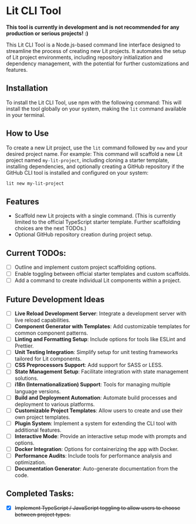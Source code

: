 # Lit CLI Tool

**This tool is currently in development and is not recommended for any production or serious projects! :)**

This Lit CLI Tool is a Node.js-based command line interface designed to streamline the process of creating new Lit projects. It automates the setup of Lit project environments, including repository initialization and dependency management, with the potential for further customizations and features.

## Installation

To install the Lit CLI Tool, use npm with the following command:
This will install the tool globally on your system, making the `lit` command available in your terminal.

## How to Use

To create a new Lit project, use the `lit` command followed by `new` and your desired project name. For example:
This command will scaffold a new Lit project named `my-lit-project`, including cloning a starter template, 
installing dependencies, and optionally creating a GitHub repository if the GitHub CLI tool is installed and configured on your system:

```bash
lit new my-lit-project
```

## Features

- Scaffold new Lit projects with a single command. (This is currently limited to the official TypeScript starter template. Further scaffolding choices are the next TODOs.)
- Optional GitHub repository creation during project setup.

## Current TODOs:
- [ ] Outline and implement custom project scaffolding options.
- [ ] Enable toggling between official starter templates and custom scaffolds.
- [ ] Add a command to create individual Lit components within a project.

## Future Development Ideas

- [ ] **Live Reload Development Server**: Integrate a development server with live reload capabilities.
- [ ] **Component Generator with Templates**: Add customizable templates for common component patterns.
- [ ] **Linting and Formatting Setup**: Include options for tools like ESLint and Prettier.
- [ ] **Unit Testing Integration**: Simplify setup for unit testing frameworks tailored for Lit components.
- [ ] **CSS Preprocessors Support**: Add support for SASS or LESS.
- [ ] **State Management Setup**: Facilitate integration with state management solutions.
- [ ] **i18n (Internationalization) Support**: Tools for managing multiple language versions.
- [ ] **Build and Deployment Automation**: Automate build processes and deployment to various platforms.
- [ ] **Customizable Project Templates**: Allow users to create and use their own project templates.
- [ ] **Plugin System**: Implement a system for extending the CLI tool with additional features.
- [ ] **Interactive Mode**: Provide an interactive setup mode with prompts and options.
- [ ] **Docker Integration**: Options for containerizing the app with Docker.
- [ ] **Performance Audits**: Include tools for performance analysis and optimization.
- [ ] **Documentation Generator**: Auto-generate documentation from the code.

## Completed Tasks:
- [x] ~~Implement TypeScript / JavaScript toggling to allow users to choose between project types.~~
